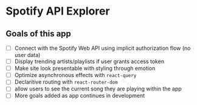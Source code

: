 # Spotify API Explorer

## Goals of this app

- [ ] Connect with the Spotify Web API using implicit authorization flow (no user data)
- [ ] Display trending artists/playlists if user grants access token
- [ ] Make site look presentable with styling through emotion
- [ ] Optimize asynchronous effects with `react-query`
- [ ] Declaritive routing with `react-router-dom`
- [ ] allow users to see the current song they are playing within the app
- [ ] More goals added as app continues in development
